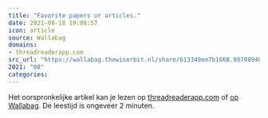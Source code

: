 ```yaml
---
title: "Favorite papers or articles."
date: 2021-08-18 19:08:57
icon: article
source: Wallabag
domains:
- threadreaderapp.com
src_url: "https://wallabag.thewiserbit.nl/share/613349ee7b1668.00708940"
2021: "08"
categories:
---
```

Het oorspronkelijke artikel kan je lezen op [threadreaderapp.com](https://threadreaderapp.com/thread/1028769194643353600.html) of [op Wallabag](https://wallabag.thewiserbit.nl/share/613349ee7b1668.00708940). De leestijd is ongeveer 2 minuten.